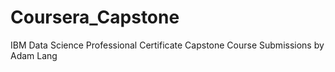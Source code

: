 # Coursera_Capstone
IBM Data Science Professional Certificate Capstone Course
Submissions by Adam Lang
